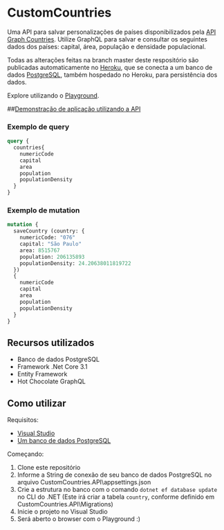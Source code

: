 # CustomCountries

Uma API para salvar personalizações de países disponibilizados pela [API Graph Countries](https://github.com/lennertVanSever/graphcountries).
Utilize GraphQL para salvar e consultar os seguintes dados dos países: capital, área, população e densidade populacional.

Todas as alterações feitas na branch master deste respositório são publicadas automaticamente no [Heroku](https://customcountries.herokuapp.com/graphql/), que se conecta a um banco de dados [PostgreSQL](https://www.postgresql.org/), também hospedado no Heroku, para persistência dos dados.

Explore utilizando o [Playground](https://customcountries.herokuapp.com/playground/).

##[Demonstração de aplicação utilizando a API](https://nationsleague.herokuapp.com/)

### Exemplo de query

```graphql
query {
  countries{
    numericCode
    capital
    area
    population
    populationDensity    
  }
}
```

### Exemplo de mutation

```graphql
mutation {
  saveCountry (country: {
    numericCode: "076"
    capital: "São Paulo"
    area: 8515767
    population: 206135893
    populationDensity: 24.20638011819722
  })
  {
    numericCode
    capital
    area
    population
    populationDensity
  }
}
```

## Recursos utilizados

* Banco de dados PostgreSQL
* Framework .Net Core 3.1
* Entity Framework
* Hot Chocolate GraphQL

## Como utilizar

Requisitos:
* [Visual Studio](https://visualstudio.microsoft.com/pt-br/downloads/)
* [Um banco de dados PostgreSQL](https://www.postgresql.org/download/)

Começando:

1. Clone este repositório
2. Informe a String de conexão de seu banco de dados PostgreSQL no arquivo CustomCountries.API\appsettings.json
3. Crie a estrutura no banco com o comando `dotnet ef database update` no CLI do .NET (Este irá criar a tabela `country`, conforme definido em CustomCountries.API\Migrations)
4. Inicie o projeto no Visual Studio
5. Será aberto o browser com o Playground :)
